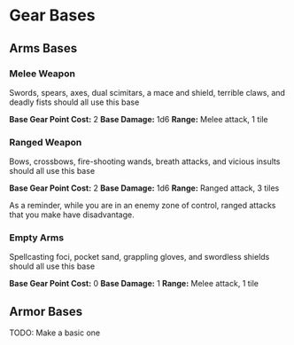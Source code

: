 # Gear Bases

## Arms Bases

### Melee Weapon

Swords, spears, axes, dual scimitars, a mace and shield, terrible claws, and deadly fists should all use this base

**Base Gear Point Cost:** 2
**Base Damage:** 1d6
**Range:** Melee attack, 1 tile

### Ranged Weapon

Bows, crossbows, fire-shooting wands, breath attacks, and vicious insults should all use this base

**Base Gear Point Cost:** 2
**Base Damage:** 1d6
**Range:** Ranged attack, 3 tiles

As a reminder, while you are in an enemy zone of control, ranged attacks that you make have disadvantage.

### Empty Arms

Spellcasting foci, pocket sand, grappling gloves, and swordless shields should all use this base

**Base Gear Point Cost:** 0
**Base Damage:** 1
**Range:** Melee attack, 1 tile

## Armor Bases

TODO: Make a basic one
